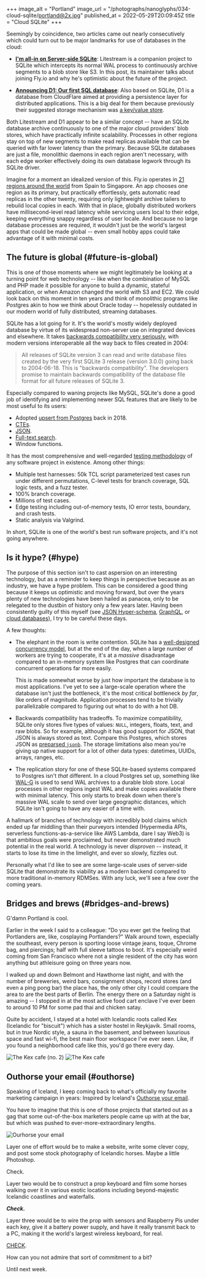 +++
image_alt = "Portland"
image_url = "/photographs/nanoglyphs/034-cloud-sqlite/portland@2x.jpg"
published_at = 2022-05-29T20:09:45Z
title = "Cloud SQLite"
+++

Seemingly by coincidence, two articles came out nearly consecutively which could turn out to be major landmarks for use of databases in the cloud:

* [**I'm all-in on Server-side SQLite**](https://fly.io/blog/all-in-on-sqlite-litestream/): Litestream is a companion project to SQLite which intercepts its normal WAL process to continuously archive segments to a blob store like S3. In this post, its maintainer talks about joining Fly.io and why he's optimistic about the future of the project.

* [**Announcing D1: Our first SQL database**](https://blog.cloudflare.com/introducing-d1/): Also based on SQLite, D1 is a database from CloudFlare aimed at providing a persistence layer for distributed applications. This is a big deal for them because previously their suggested storage mechanism was [a key/value store](https://developers.cloudflare.com/workers/runtime-apis/kv/).

Both Litestream and D1 appear to be a similar concept -- have an SQLite database archive continuously to one of the major cloud providers' blob stores, which have practically infinite scalability. Processes in other regions stay on top of new segments to make read replicas available that can be queried with far lower latency than the primary. Because SQLite databases are just a file, monolithic daemons in each region aren't necessary, with each edge worker effectively doing its own database legwork through its SQLite driver.

Imagine for a moment an idealized version of this. Fly.io operates in [21 regions around the world](https://fly.io/docs/reference/regions/) from Spain to Singapore. An app chooses one region as its primary, but practically effortlessly, gets automatic read replicas in the other twenty, requiring only lightweight archive tailers to rebuild local copies in each. With that in place, globally distributed workers have millisecond-level read latency while servicing users local to their edge, keeping everything snappy regardless of user locale. And because no large database processes are required, it wouldn't just be the world's largest apps that could be made global -- even small hobby apps could take advantage of it with minimal costs.

## The future is global (#future-is-global)

This is one of those moments where we might legitimately be looking at a turning point for web technology -- like when the combination of MySQL and PHP made it possible for anyone to build a dynamic, stateful application, or when Amazon changed the world with S3 and EC2. We could look back on this moment in ten years and think of monolithic programs like Postgres akin to how we think about Oracle today -- hopelessly outdated in our modern world of fully distributed, streaming databases.

SQLite has a lot going for it. It's the world's mostly widely deployed database by virtue of its widespread non-server use on integrated devices and elsewhere. It takes [backwards compatibility very seriously](https://www.sqlite.org/onefile.html), with modern versions interoperable all the way back to files created in 2004:

> All releases of SQLite version 3 can read and write database files created by the very first SQLite 3 release (version 3.0.0) going back to 2004-06-18. This is "backwards compatibility". The developers promise to maintain backwards compatibility of the database file format for all future releases of SQLite 3.

Especially compared to waning projects like MySQL, SQLite's done a good job of identifying and implementing newer SQL features that are likely to be most useful to its users:

* Adopted [upsert from Postgres](https://www.sqlite.org/lang_UPSERT.html) back in 2018.
* [CTEs](https://www.sqlite.org/lang_with.html).
* [JSON](https://www.sqlite.org/json1.html).
* [Full-text search](https://www.sqlite.org/fts5.html).
* Window functions.

It has the most comprehensive and well-regarded [testing methodology](https://www.sqlite.org/testing.html) of any software project in existence. Among other things:

* Multiple test harnesses: 50k TCL script parameterized test cases run under different permutations, C-level tests for branch coverage, SQL logic tests, and a fuzz tester.
* 100% branch coverage.
* Millions of test cases.
* Edge testing including out-of-memory tests, IO error tests, boundary, and crash tests.
* Static analysis via Valgrind.

In short, SQLite is one of the world's best run software projects, and it's not going anywhere.

## Is it hype? (#hype)

The purpose of this section isn't to cast aspersion on an interesting technology, but as a reminder to keep things in perspective because as an industry, we have a hype problem. This can be considered a good thing because it keeps us optimistic and moving forward, but over the years plenty of new technologies have been hailed as panacea, only to be relegated to the dustbin of history only a few years later. Having been consistently guilty of this myself (see [JSON Hyper-schema](/elegant-apis), [GraphQL](/graphql), or [cloud databases](/cloud-databases)), I try to be careful these days.

A few thoughts:

* The elephant in the room is write contention. SQLite has a [well-designed concurrency model](https://www.sqlite.org/lockingv3.html), but at the end of the day, when a large number of workers are trying to cooperate, it's at a _massive_ disadvantage compared to an in-memory system like Postgres that can coordinate concurrent operations far more easily.

    This is made somewhat worse by just how important the database is to most applications. I've yet to see a large-scale operation where the database isn't just the bottleneck, it's the most critical bottleneck _by far_, like orders of magnitude. Application processes tend to be trivially parallelizable compared to figuring out what to do with a hot DB.

* Backwards compatibility has tradeoffs. To maximize compatibility, SQLite only stores five types of values: `NULL`, integers, floats, text, and raw blobs. So for example,  although it has good support for JSON, that JSON is always stored as text. Compare this Postgres, which stores JSON as [preparsed `jsonb`](https://www.postgresql.org/docs/current/datatype-json.html). The storage limitations also mean you're giving up native support for a lot of other data types: datetimes, UUIDs, arrays, ranges, etc.

* The replication story for one of these SQLite-based systems compared to Postgres isn't _that_ different. In a cloud Postgres set up, something like [WAL-G](https://github.com/wal-g/wal-g) is used to send WAL archives to a durable blob store. Local processes in other regions ingest WAL and make copies available there with minimal latency. This only starts to break down when there's massive WAL scale to send over large geographic distances, which SQLite isn't going to have any easier of a time with.

A hallmark of branches of technology with incredibly bold claims which ended up far middling than their purveyors intended (Hypermedia APIs, serverless functions-as-a-service like AWS Lambda, dare I say Web3) is that ambitious goals were proclaimed, but never demonstrated much potential in the real world. A technology is never _disproven_ -- instead, it starts to lose its time in the limelight, and ever so slowly, fizzles out.

Personally what I'd like to see are some large-scale uses of server-side SQLite that demonstrate its viability as a modern backend compared to more traditional in-memory RDMSes. With any luck, we'll see a few over the coming years.

## Bridges and brews (#bridges-and-brews)

G'damn Portland is cool.

Earlier in the week I said to a colleague: "Do you ever get the feeling that Portlanders are, like, cosplaying Portlanders?" Walk around town, especially the southeast, every person is sporting loose vintage jeans, toque, Chrome bag, and piercings; half with full sleeve tattoos to boot. It's especially weird coming from San Francisco where not a single resident of the city has worn anything but athleisure going on three years now.

I walked up and down Belmont and Hawthorne last night, and with the number of breweries, weird bars, consignment shops, record stores (and even a ping pong bar) the place has, the only other city I could compare the area to are the best parts of Berlin. The energy there on a Saturday night is amazing -- I stopped in at the most active food cart enclave I've ever been to around 10 PM for some pad thai and chicken satay.

Quite by accident, I stayed at a hotel with Icelandic roots called Kex (Icelandic for "biscuit") which has a sister hostel in Reykjavík. Small rooms, but in true Nordic style, a sauna in the basement, and between luxurious space and fast wi-fi, the best main floor workspace I've ever seen. Like, if you found a neighborhood cafe like this, you'd go there every day.

<img src="/photographs/nanoglyphs/034-cloud-sqlite/kex-2@2x.jpg" alt="The Kex cafe (no. 2)" class="wide" loading="lazy">

<img src="/photographs/nanoglyphs/034-cloud-sqlite/kex@2x.jpg" alt="The Kex cafe" class="wide" loading="lazy">

## Outhorse your email (#outhorse)

Speaking of Iceland, I keep coming back to what's officially my favorite marketing campaign in years: Inspired by Iceland's [Outhorse your email](https://www.visiticeland.com/outhorse-your-email/).

You have to imagine that this is one of those projects that started out as a gag that some out-of-the-box marketers people came up with at the bar, but which was pushed to ever-more-extraordinary lengths.

<img src="/photographs/nanoglyphs/034-cloud-sqlite/outhorse-your-email@2x.jpg" alt="Ourhorse your email" class="wide" loading="lazy">

Layer one of effort would be to make a website, write some clever copy, and post some stock photography of Icelandic horses. Maybe a little Photoshop.

Check.

Layer two would be to construct a prop keyboard and film some horses walking over it in various exotic locations including beyond-majestic Icelandic coastlines and waterfalls.

_**Check.**_

Layer three would be to wire the prop with sensors and Raspberry Pis under each key, give it a battery power supply, and have it really transmit back to a PC, making it the world's largest wireless keyboard, for real.

[CHECK](https://vimeo.com/710288765/5e14861065).

How can you not admire that sort of commitment to a bit?

Until next week.

